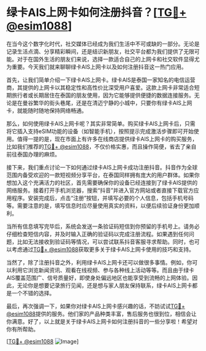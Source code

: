 # 绿卡AIS上网卡如何注册抖音？[[TG💪+ @esim1088](https://t.me/s/esim1088)]

在当今这个数字化时代，社交媒体已经成为我们生活中不可或缺的一部分。无论是记录生活点滴、分享精彩瞬间，还是结识新朋友，社交平台都为我们提供了无限可能。对于在国外生活的朋友们来说，选择一款适合自己的上网卡和社交软件显得尤为重要。今天我们就来聊聊绿卡AIS上网卡以及如何注册抖音这一热门应用。

首先，让我们简单介绍一下绿卡AIS上网卡。绿卡AIS是泰国一家知名的电信运营商，其提供的上网卡以其稳定性和高性价比深受用户喜爱。这款上网卡非常适合短期旅行者或长期居住在泰国的朋友使用，因为它能够提供便捷的数据连接服务。无论是在曼谷繁华的街头巷尾，还是在清迈宁静的小城中，只要你有绿卡AIS上网卡，就能随时随地保持网络畅通。

那么，如何使用绿卡AIS上网卡呢？其实非常简单。购买绿卡AIS上网卡后，只需将它插入支持eSIM功能的设备（如智能手机），按照提示完成激活步骤即可开始使用。值得一提的是，现在市面上有许多在线商店提供绿卡AIS上网卡的购买服务，比如我们推荐的[TG💪+ @esim1088](https://t.me/s/esim1088)，不仅价格实惠，而且操作简便，省去了亲自前往泰国办理的麻烦。

接下来，我们重点讨论一下如何通过绿卡AIS上网卡成功注册抖音。抖音作为全球范围内备受欢迎的一款短视频分享平台，在泰国同样拥有庞大的用户群体。如果你想加入这个充满活力的社区，首先需要确保你的设备已经连接到了绿卡AIS提供的网络服务。接着打开手机浏览器，搜索“抖音”并进入官方网站或者直接下载官方应用程序。安装完成后，点击“注册”按钮，并填写必要的个人信息，包括手机号码等。需要注意的是，填写信息时应尽量使用真实的资料，以便后续验证身份更加顺利。

当所有信息填写完毕后，系统会发送一条验证码短信到你预留的手机号上。请务必仔细检查短信内容，并及时输入正确的验证码以完成注册流程。如果遇到任何问题，比如无法接收到验证码等情况，可以尝试联系抖音客服寻求帮助。同时，也可以考虑通过[TG💪+ @esim1088](https://t.me/s/esim1088)获取更多关于绿卡AIS上网卡使用的技巧和支持。

当然了，除了注册抖音之外，利用绿卡AIS上网卡还可以做很多事情。例如，你可以利用它浏览新闻资讯、观看在线视频、参与各种线上活动等等。而且由于绿卡AIS覆盖范围广、信号质量好，即使身处偏远地区也能享受到流畅的上网体验。因此，无论你是想要记录旅行见闻，还是想与家人朋友保持联系，绿卡AIS上网卡都是一个不错的选择。

最后，再次强调一下，如果你对绿卡AIS上网卡感兴趣的话，不妨试试[TG💪+ @esim1088](https://t.me/s/esim1088)提供的服务。他们家的产品种类丰富，售后服务也很到位，相信会让你满意。好了，以上就是关于绿卡AIS上网卡如何注册抖音的一些分享啦！希望对你有所帮助。

[[TG💪+ @esim1088](https://t.me/s/esim1088) ![Image](https://i.postimg.cc/4NQfJmqS/Snipaste-2025-05-13-00-14-12.png)]